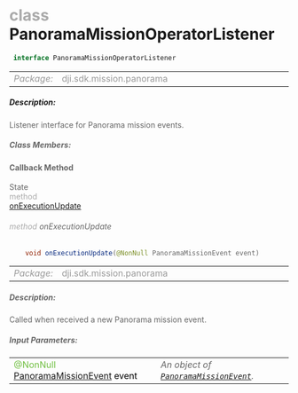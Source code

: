 <div class="article"><h1 ><font color="#AAA">class </font>PanoramaMissionOperatorListener</h1></div>

~~~java
 interface PanoramaMissionOperatorListener 
~~~

<html><table class="table-supportedby"><tr valign="top"><td width=15%><font color="#999"><i>Package:</i></td><td width=85%><font color="#999">dji.sdk.mission.panorama</td></tr></table></html>



##### Description:



<font color="#666">Listener interface for Panorama mission events.



##### Class Members:



#### Callback Method

<div class="api-row" id="panoramamissionoperatorlistener_onreceive"><div class="api-col left">State</div><div class="api-col middle" style="color:#AAA">method</div><div class="api-col right"><a class="trigger" href="#panoramamissionoperatorlistener_onreceive_inline">onExecutionUpdate</a></div></div><div class="inline-doc" id="panoramamissionoperatorlistener_onreceive_inline"

><div class="article"><h6 ><font color="#AAA">method </font>onExecutionUpdate</h6></div>

~~~java
    void onExecutionUpdate(@NonNull PanoramaMissionEvent event)
~~~

<html><table class="table-supportedby"><tr valign="top"><td width=15%><font color="#999"><i>Package:</i></td><td width=85%><font color="#999">dji.sdk.mission.panorama</td></tr></table></html>



##### Description:



<font color="#666">Called when received a new Panorama mission event.



##### Input Parameters:

<html><table class="table-inline-parameters"><tr valign="top"><td><font color="#70BF41">@NonNull <a href="/Components/Missions/DJIPanoramaMissionEvent.html#djipanoramamissionevent">PanoramaMissionEvent</a> <font color="#000">event</td><td><font color="#666"><i>An object of <code><a href="/Components/Missions/DJIPanoramaMissionEvent.html#djipanoramamissionevent">PanoramaMissionEvent</a></code>.</i></td></tr></table></html></div>


